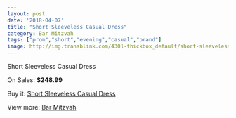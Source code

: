 ```yaml
---
layout: post
date: '2018-04-07'
title: "Short Sleeveless Casual Dress"
category: Bar Mitzvah
tags: ["prom","short","evening","casual","brand"]
image: http://img.transblink.com/4301-thickbox_default/short-sleeveless-casual-dress.jpg
---
```

Short Sleeveless Casual Dress

On Sales: **$248.99**
<a href="https://www.transblink.com/en/bar-mitzvah/1353-short-sleeveless-casual-dress.html"><amp-img layout="responsive" width="600" height="600" src="//img.transblink.com/4301-thickbox_default/short-sleeveless-casual-dress.jpg" alt="Short Sleeveless Casual Dress 0" /></a>
<a href="https://www.transblink.com/en/bar-mitzvah/1353-short-sleeveless-casual-dress.html"><amp-img layout="responsive" width="600" height="600" src="//img.transblink.com/4303-thickbox_default/short-sleeveless-casual-dress.jpg" alt="Short Sleeveless Casual Dress 1" /></a>
<a href="https://www.transblink.com/en/bar-mitzvah/1353-short-sleeveless-casual-dress.html"><amp-img layout="responsive" width="600" height="600" src="//img.transblink.com/4302-thickbox_default/short-sleeveless-casual-dress.jpg" alt="Short Sleeveless Casual Dress 2" /></a>

Buy it: [Short Sleeveless Casual Dress](https://www.transblink.com/en/bar-mitzvah/1353-short-sleeveless-casual-dress.html "Short Sleeveless Casual Dress")

View more: [Bar Mitzvah](https://www.transblink.com/en/2-bar-mitzvah "Bar Mitzvah")